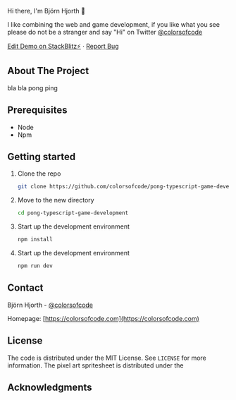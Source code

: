 Hi there, I'm Björn Hjorth 👋

I like combining the web and game development, if you like what you see please do not be a stranger and say "Hi" on Twitter [@colorsofcode](https://twitter.com/colorsofcode)


<a href="https://stackblitz.com/edit/pong-typescript-game-development?file=index.html">Edit Demo on StackBlitz⚡️</a>
·
<a href="https://github.com/colorsofcode/pong-typescript-game-development/issues">Report Bug</a>

<div align="center">
   <!-- <img src="./art/range-demo.gif" width="640" height="360"> -->
</div>

<!-- ABOUT -->
## About The Project

bla bla pong ping

<!-- PREREQUISITES -->
## Prerequisites

* Node
* Npm

<!-- STARTING -->
## Getting started 

1. Clone the repo
   ```sh
   git clone https://github.com/colorsofcode/pong-typescript-game-development.git
   ```
2. Move to the new directory
    ```sh
    cd pong-typescript-game-development
    ```
3. Start up the development environment
   ```sh
   npm install
   ```
4. Start up the development environment
   ```sh
   npm run dev 
   ```
<!-- CONTACT -->
## Contact

Björn Hjorth - [@colorsofcode](https://twitter.com/colorsofcode)

Homepage: [https://colorsofcode.com](https://colorsofcode.com)

<!-- LICENSE -->
## License

The code is distributed under the MIT License. See `LICENSE` for more information.
The pixel art spritesheet is distributed under the 

<!-- ACKKNOWLEDGE -->
## Acknowledgments

